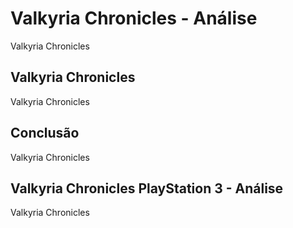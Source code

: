 ---
---

# Valkyria Chronicles - Análise

Valkyria Chronicles

## Valkyria Chronicles

Valkyria Chronicles

## Conclusão

Valkyria Chronicles

## Valkyria Chronicles PlayStation 3 - Análise

Valkyria Chronicles
